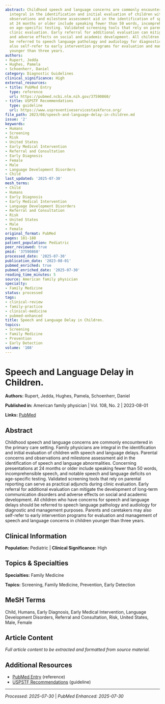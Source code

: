 ```yaml
---
abstract: Childhood speech and language concerns are commonly encountered in the primary care setting. Family physicians are
  integral in the identification and initial evaluation of children with speech and language delays. Parental concerns and
  observations and milestone assessment aid in the identification of speech and language abnormalities. Concerning presentations
  at 24 months or older include speaking fewer than 50 words, incomprehensible speech, and notable speech and language deficits
  on age-specific testing. Validated screening tools that rely on parental reporting can serve as practical adjuncts during
  clinic evaluation. Early referral for additional evaluation can mitigate the development of long-term communication disorders
  and adverse effects on social and academic development. All children who have concerns for speech and language delays should
  be referred to speech language pathology and audiology for diagnostic and management purposes. Parents and caretakers may
  also self-refer to early intervention programs for evaluation and management of speech and language concerns in children
  younger than three years.
authors:
- Rupert, Jedda
- Hughes, Pamela
- Schoenherr, Daniel
category: Diagnostic Guidelines
clinical_significance: High
external_resources:
- title: PubMed Entry
  type: reference
  url: https://pubmed.ncbi.nlm.nih.gov/37590860/
- title: USPSTF Recommendations
  type: guideline
  url: https://www.uspreventiveservicestaskforce.org/
file_path: 2023/08/speech-and-language-delay-in-children.md
issue: '2'
keywords:
- Humans
- Screening
- Risk
- United States
- Early Medical Intervention
- Referral and Consultation
- Early Diagnosis
- Female
- Male
- Language Development Disorders
- Child
last_updated: '2025-07-30'
mesh_terms:
- Child
- Humans
- Early Diagnosis
- Early Medical Intervention
- Language Development Disorders
- Referral and Consultation
- Risk
- United States
- Male
- Female
original_format: PubMed
pages: 181-188
patient_population: Pediatric
peer_reviewed: true
pmid: '37590860'
processed_date: '2025-07-30'
publication_date: '2023-08-01'
pubmed_enriched: true
pubmed_enriched_date: '2025-07-30'
reading_time_minutes: 5
source: American family physician
specialty:
- Family Medicine
status: processed
tags:
- clinical-review
- family-practice
- clinical-medicine
- pubmed-enhanced
title: Speech and Language Delay in Children.
topics:
- Screening
- Family Medicine
- Prevention
- Early Detection
volume: '108'
---
```


# Speech and Language Delay in Children.

**Authors:** Rupert, Jedda, Hughes, Pamela, Schoenherr, Daniel

**Published in:** American family physician | Vol. 108, No. 2 | 2023-08-01

**Links:** [PubMed](https://pubmed.ncbi.nlm.nih.gov/37590860/)

## Abstract

Childhood speech and language concerns are commonly encountered in the primary care setting. Family physicians are integral in the identification and initial evaluation of children with speech and language delays. Parental concerns and observations and milestone assessment aid in the identification of speech and language abnormalities. Concerning presentations at 24 months or older include speaking fewer than 50 words, incomprehensible speech, and notable speech and language deficits on age-specific testing. Validated screening tools that rely on parental reporting can serve as practical adjuncts during clinic evaluation. Early referral for additional evaluation can mitigate the development of long-term communication disorders and adverse effects on social and academic development. All children who have concerns for speech and language delays should be referred to speech language pathology and audiology for diagnostic and management purposes. Parents and caretakers may also self-refer to early intervention programs for evaluation and management of speech and language concerns in children younger than three years.

## Clinical Information

**Population:** Pediatric | **Clinical Significance:** High

## Topics & Specialties

**Specialties:** Family Medicine

**Topics:** Screening, Family Medicine, Prevention, Early Detection

## MeSH Terms

Child, Humans, Early Diagnosis, Early Medical Intervention, Language Development Disorders, Referral and Consultation, Risk, United States, Male, Female

## Article Content

*Full article content to be extracted and formatted from source material.*

## Additional Resources

- [PubMed Entry](https://pubmed.ncbi.nlm.nih.gov/37590860/) (reference)
- [USPSTF Recommendations](https://www.uspreventiveservicestaskforce.org/) (guideline)

---

*Processed: 2025-07-30* | *PubMed Enhanced: 2025-07-30*
